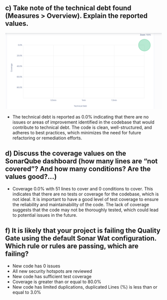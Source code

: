 ## c) Take note of the technical debt found (Measures > Overview). Explain the reported values.
![Technical Debt](Technical_Debt.png)

- The technical debt is reported as 0.0% indicating that there are no issues or areas of improvement identified in the codebase that would contribute to technical debt. The code is clean, well-structured, and adheres to best practices, which minimizes the need for future refactoring or remediation efforts.

## d) Discuss the coverage values on the SonarQube dashboard (how many lines are “not covered”? And how many conditions? Are the values good?...)
- Coverage 0.0% with 51 lines to cover and 0 conditions to cover. This indicates that there are no tests or coverage for the codebase, which is not ideal. It is important to have a good level of test coverage to ensure the reliability and maintainability of the code. The lack of coverage suggests that the code may not be thoroughly tested, which could lead to potential issues in the future.

## f) It is likely that your project is failing the Quality Gate using the default Sonar Wat configuration. Which rule or rules are passing, which are failing?
- New code has 0 issues
- All new security hotspots are reviewed
- New code has sufficient test coverage
- Coverage is greater than or equal to 80.0%
- New code has limited duplications, duplicated Lines (%) is less than or equal to 3.0%